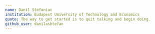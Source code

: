 ```yaml
---
name: Danil Stefaniuc
institution: Budapest University of Technology and Economics
quote: The way to get started is to quit talking and begin doing.
github_user: danilashtefan
---
```

